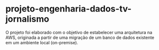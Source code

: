 # projeto-engenharia-dados-tv-jornalismo
O projeto foi elaborado com o objetivo de estabelecer uma arquitetura na AWS, originada a partir de uma migração de um banco de dados existente em um ambiente local (on-premise).
